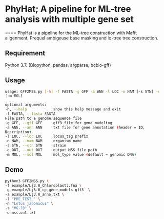 # PhyHat; A pipeline for ML-tree analysis with multiple gene set

====
PhyHat is a pipeline for the ML-tree construction with Mafft aligenment, Prequel ambigouse base masking and Iq-tree tree construction. 

## Requirement
Python 3.7. (Biopython, pandas, argparse, bcbio-gff)

## Usage
```sh
usage: GFF2MSS.py [-h] -f FASTA -g GFF -a ANN -l LOC -n NAM [-s STN] -o OUT
[-m MOL]

optional arguments:
-h, --help            show this help message and exit
-f FASTA, --fasta FASTA
File path to a genome sequence file
-g GFF, --gff GFF     gff3 file for gene modeling
-a ANN, --ann ANN     txt file for gene annotation (header = ID,
Description)
-l LOC, --loc LOC     locus_tag prefix
-n NAM, --nam NAM     organism name
-s STN, --stn STN     strain
-o OUT, --out OUT     output MSS file path
-m MOL, --mol MOL     mol_type value (default = genomic DNA)
```

## Demo
```sh
python3 GFF2MSS.py \
-f example/Lj3.0_Chloroplastl.fna \
-g example/Lj3.0_cp_gene_models.gff3  \
-a example/Lj3.0_anno.txt \
-l "PRE_TEST_" \
-n "Lotus japonicus" \
-s "MG-20" \
-o mss.out.txt 

```
